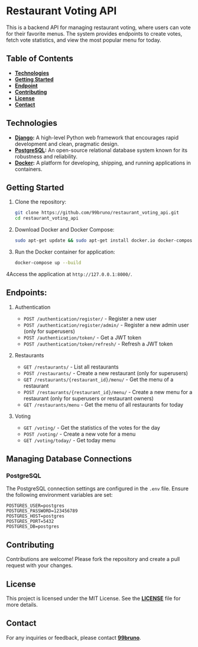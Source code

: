 # Restaurant Voting API

This is a backend API for managing restaurant voting, where users can vote for their favorite menus.
The system provides endpoints to create votes, fetch vote statistics, and view the most popular menu for today.

## Table of Contents

- **[Technologies](#technologies)**
- **[Getting Started](#getting-started)**
- **[Endpoint](#endpoints)**
- **[Contributing](#contributing)**
- **[License](#license)**
- **[Contact](#contact)**

## Technologies

- **[Django](https://www.djangoproject.com/):**  A high-level Python web framework that encourages rapid development and clean, pragmatic design.
- **[PostgreSQL](https://www.postgresql.org/):**  An open-source relational database system known for its robustness and reliability.
- **[Docker](https://www.docker.com/):**  A platform for developing, shipping, and running applications in containers.


## Getting Started

1. Clone the repository:
    ```sh
    git clone https://github.com/99bruno/restaurant_voting_api.git
    cd restaurant_voting_api
    ```

2. Download Docker and Docker Compose:
    ```sh
    sudo apt-get update && sudo apt-get install docker.io docker-compose
    ```

3. Run the Docker container for application:
    ```sh
    docker-compose up --build
    ```

4Access the application at `http://127.0.0.1:8000/`.


## Endpoints:

1. Authentication
   - `POST /authentication/register/` - Register a new user
   - `POST /authentication/register/admin/` - Register a new admin user (only for superusers)
   - `POST /authentication/token/` - Get a JWT token
   - `POST /authentication/token/refresh/` - Refresh a JWT token

2. Restaurants
   - `GET /restaurants/` - List all restaurants
   - `POST /restaurants/` - Create a new restaurant (only for superusers)
   - `GET /restaurants/{restaurant_id}/menu/` - Get the menu of a restaurant
   - `POST /restaurants/{restaurant_id}/menu/` - Create a new menu for a restaurant (only for superusers or restaurant owners)
   - `GET /restaurants/menu` - Get the menu of all restaurants for today

3. Voting
   - `GET /voting/` - Get the statistics of the votes for the day
   - `POST /voting/` - Create a new vote for a menu
   - `GET /voting/today/` - Get today menu

## Managing Database Connections

### PostgreSQL

The PostgreSQL connection settings are configured in the `.env` file. Ensure the following environment variables are set:

```dotenv
POSTGRES_USER=postgres
POSTGRES_PASSWORD=123456789
POSTGRES_HOST=postgres
POSTGRES_PORT=5432
POSTGRES_DB=postgres
```

## Contributing

Contributions are welcome! Please fork the repository and create a pull request with your changes.

## License

This project is licensed under the MIT License. See the **[LICENSE](LICENSE)** file for more details.

## Contact

For any inquiries or feedback, please contact **[99bruno](https://github.com/99bruno)**.

